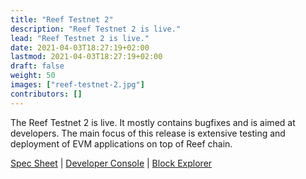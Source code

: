 ```yaml
---
title: "Reef Testnet 2"
description: "Reef Testnet 2 is live."
lead: "Reef Testnet 2 is live."
date: 2021-04-03T18:27:19+02:00
lastmod: 2021-04-03T18:27:19+02:00
draft: false
weight: 50
images: ["reef-testnet-2.jpg"]
contributors: []
---
```


The Reef Testnet 2 is live. It mostly contains bugfixes and is aimed at developers.
The main focus of this release is extensive testing and deployment of EVM applications on top of Reef chain.

[Spec Sheet](https://docs.reef.finance/docs/developers/networks/#reef-testnet) | [Developer Console](https://polkadot.js.org/apps/?rpc=wss%3A%2F%2Frpc-testnet.reefscan.com%2Fws#/explorer) | [Block Explorer](https://reefscan.com)
